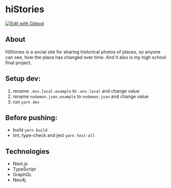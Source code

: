 # hiStories

[![Edit with Gitpod](https://gitpod.io/button/open-in-gitpod.svg)](https://gitpod.io/#https://github.com/hiStories-cc/hiStories)

## About

HiStories is a social site for sharing historical photos of places, so anyone can see, how the place has changed over time.
And it also is my high school final project.

## Setup dev:

1. rename `.env.local.example` to `.env.local` and change value
2. rename `nodemon.json.example` to `nodemon.json` and change value
3. run `yarn dev`

## Before pushing:

- build `yarn build`
- lint, type-check and jest `yarn test-all`

## Technologies

- Next.js
- TypeScript
- GraphQL
- Neo4j
